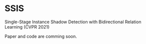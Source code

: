 # SSIS
Single-Stage Instance Shadow Detection with Bidirectional Relation Learning (CVPR 2021)

Paper and code are comming soon.
